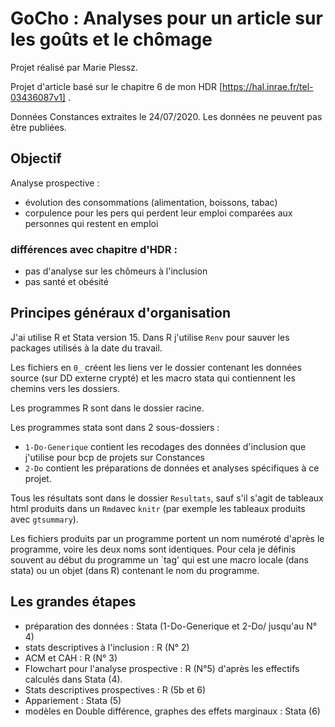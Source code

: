 # GoCho : Analyses pour un article sur les goûts et le chômage

Projet réalisé par Marie Plessz.

Projet d'article basé sur le chapitre 6 de mon HDR [https://hal.inrae.fr/tel-03436087v1] .

Données Constances extraites le 24/07/2020. Les données ne peuvent pas être publiées.

## Objectif 

Analyse prospective : 

- évolution des consommations (alimentation, boissons, tabac) 
- corpulence pour les pers qui perdent leur emploi comparées aux personnes qui restent en emploi

### différences avec chapitre d'HDR : 

- pas d'analyse sur les chômeurs à l'inclusion
- pas santé et obésité

## Principes généraux d'organisation

J'ai utilise R et Stata version 15. Dans R j'utilise `Renv` pour sauver les packages 
utilisés à la date du travail.

Les fichiers en `0_` créent les liens ver le dossier contenant les données source (sur DD externe crypté)
et les macro stata qui contiennent les chemins vers les dossiers.

Les programmes R sont dans le dossier racine.

Les programmes stata sont dans 2 sous-dossiers : 
- `1-Do-Generique` contient les recodages des données d'inclusion que j'utilise pour bcp de projets sur Constances
- `2-Do` contient les préparations de données et analyses spécifiques à ce projet.

Tous les résultats sont dans le dossier `Resultats`, sauf s'il s'agit de tableaux html produits dans un `Rmd`avec `knitr` (par exemple les tableaux produits avec `gtsummary`).

Les fichiers produits par un programme portent un nom numéroté d'après le programme, voire les deux noms sont identiques.
Pour cela je définis souvent au début du programme un `tag' qui est une macro locale (dans stata) ou un objet (dans R) contenant le nom du programme.

## Les grandes étapes

- préparation des données : Stata (1-Do-Generique et 2-Do/ jusqu'au N° 4)
- stats descriptives à l'inclusion : R (N° 2)
- ACM et CAH : R (N° 3)
- Flowchart pour l'analyse prospective : R (N°5) d'après les effectifs calculés dans Stata (4).
- Stats descriptives prospectives : R (5b et 6)
- Appariement : Stata (5)
- modèles en Double différence, graphes des effets marginaux : Stata (6)